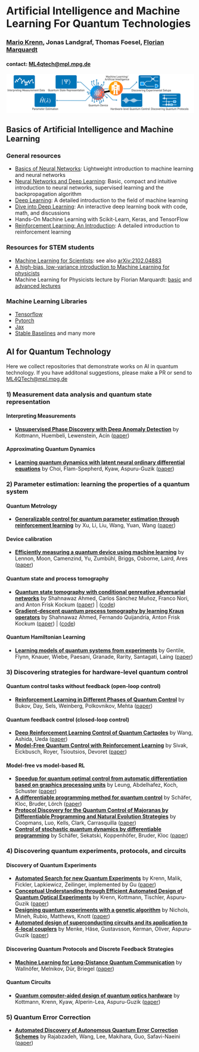 # Artificial Intelligence and Machine Learning For Quantum Technologies
### **[Mario Krenn](https://mpl.mpg.de/research-at-mpl/independent-research-groups/krenn-research-group/), Jonas Landgraf, Thomas Foesel, [Florian Marquardt](https://mpl.mpg.de/divisions/marquardt-division)**

#### contact: ML4qtech@mpl.mpg.de

<p align="center">
   <img src="https://github.com/ML4QTech/Collection/blob/main/overview.png" alt="Overview" width="999px">
</p>

## Basics of Artificial Intelligence and Machine Learning

### General resources
- [Basics of Neural Networks](https://www.dkriesel.com/en/science/neural_networks): Lightweight introduction to machine learning and neural networks
- [Neural Networks and Deep Learning](http://neuralnetworksanddeeplearning.com): Basic, compact and intuitive introduction to neural networks, supervised learning and the backpropagation algorithm
- [Deep Learning](https://www.deeplearningbook.org/): A detailed introduction to the field of machine learning
- [Dive into Deep Learning](https://d2l.ai/): An interactive deep learning book with code, math, and discussions
- Hands-On Machine Learning with Scikit-Learn, Keras, and TensorFlow
- [Reinforcement Learning: An Introduction](http://incompleteideas.net/book/the-book.html): A detailed introduction to reinforcement learning

### Resources for STEM students
- [Machine Learning for Scientists](https://ml-lectures.org): see also [arXiv:2102.04883](https://arxiv.org/abs/2102.04883)
- [A high-bias, low-variance introduction to Machine Learning for physicists](https://arxiv.org/abs/1803.08823)
- Machine Learning for Physicists lecture by Florian Marquardt: [basic](https://machine-learning-for-physicists.org/) and [advanced lectures](https://pad.gwdg.de/2021_AdvancedMachineLearningForScience)

### Machine Learning Libraries

- [Tensorflow](https://www.tensorflow.org/)
- [Pytorch](https://pytorch.org/)
- [Jax](https://github.com/google/jax)
- [Stable Baselines](https://stable-baselines.readthedocs.io)
and many more

## AI for Quantum Technology

Here we collect repositories that demonstrate works on AI in quantum technology. If you have additonal suggestions, please make a PR or send to [ML4QTech@mpl.mpg.de](ML4QTech@mpl.mpg.de)

### 1) Measurement data analysis and quantum state representation
#### Interpreting Measurements

- [**Unsupervised Phase Discovery with Deep Anomaly Detection**](https://github.com/Qottmann/phase-discovery-anomaly-detection) by Kottmann, Huembeli, Lewenstein, Acín ([paper](https://journals.aps.org/prl/abstract/10.1103/PhysRevLett.125.170603))

#### Approximating Quantum Dynamics
- [**Learning quantum dynamics with latent neural ordinary differential equations**](https://github.com/aspuru-guzik-group/QNODE) by Choi, Flam-Spepherd, Kyaw, Aspuru-Guzik ([paper](https://journals.aps.org/pra/abstract/10.1103/PhysRevA.105.042403))

### 2) Parameter estimation: learning the properties of a quantum system
#### Quantum Metrology
- [**Generalizable control for quantum parameter estimation through reinforcement learning**](https://github.com/MilCOS/Quantum_Parameter_Estimation_with_RL) by Xu, Li, Liu, Wang, Yuan, Wang  ([paper](https://www.nature.com/articles/s41534-019-0198-z))
#### Device calibration
- [**Efficiently measuring a quantum device using machine learning**](https://github.com/returnddd/CVAE_for_QE) by Lennon, Moon, Camenzind, Yu, Zumbühl, Briggs, Osborne, Laird, Ares ([paper](https://www.nature.com/articles/s41534-019-0193-4))
#### Quantum state and process tomography
- [**Quantum state tomography with conditional genreative adversarial networks**](https://github.com/quantshah/qst-cgan) by Shahnawaz Ahmed, Carlos Sánchez Muñoz, Franco Nori, and Anton Frisk Kockum ([paper](https://journals.aps.org/prl/abstract/10.1103/PhysRevLett.127.140502)) | ([code](https://github.com/quantshah/qst-cgan))
- [**Gradient-descent quantum process tomography by learning Kraus operators**](https://github.com/quantshah/gd-qpt) by Shahnawaz Ahmed, Fernando Quijandría, Anton Frisk Kockum ([paper](https://arxiv.org/abs/2208.00812)) | ([code](https://github.com/quantshah/gd-qpt))
#### Quantum Hamiltonian Learning
- [**Learning models of quantum systems from experiments**](https://github.com/flynnbr11/QMLA) by Gentile, Flynn, Knauer, Wiebe, Paesani, Granade, Rarity, Santagati, Laing ([paper](https://www.nature.com/articles/s41567-021-01201-7))

### 3) Discovering strategies for hardware-level quantum control

#### Quantum control tasks without feedback (open-loop control)
- [**Reinforcement Learning in Different Phases of Quantum Control**](https://github.com/mgbukov/dynamicQL/tree/master/SA) by Bukov, Day, Sels, Weinberg, Polkovnikov, Mehta ([paper](https://doi.org/https://doi.org/10.1103/PhysRevX.8.031086))

#### Quantum feedback control (closed-loop control)
- [**Deep Reinforcement Learning Control of Quantum Cartpoles**](https://github.com/Z-T-WANG/DeepReinforcementLearningControlOfQuantumCartpoles) by Wang, Ashida, Ueda ([paper](https://journals.aps.org/prl/abstract/10.1103/PhysRevLett.125.100401))
- [**Model-Free Quantum Control with Reinforcement Learning**](https://github.com/v-sivak/quantum-control-rl) by Sivak, Eickbusch, Royer, Tsioutsios, Devoret ([paper](https://doi.org/10.1103/PhysRevX.12.011059))

#### Model-free vs model-based RL
- [**Speedup for quantum optimal control from automatic differentiation based on graphics processing units**](https://github.com/SchusterLab/quantum-optimal-control) by Leung, Abdelhafez, Koch, Schuster ([paper](https://doi.org/10.1103/PhysRevA.95.042318))
- [**A differentiable programming method for quantum control**](https://github.com/frankschae/A-differentiable-programming-method-for-quantum-control) by Schäfer, Kloc, Bruder, Lörch ([paper](https://doi.org/10.1088/2632-2153/ab9802))
- [**Protocol Discovery for the Quantum Control of Majoranas by Differentiable Programming and Natural Evolution Strategies**](https://github.com/LuukCoopmans/Majorana-Game) by Coopmans, Luo, Kells, Clark, Carrasquilla ([paper](https://doi.org/10.1103/PRXQuantum.2.020332))
- [**Control of stochastic quantum dynamics by differentiable programming**](https://github.com/frankschae/Control-of-Stochastic-Quantum-Dynamics-with-Differentiable-Programming) by Schäfer, Sekatski, Koppenhöfer, Bruder, Kloc ([paper](https://doi.org/10.1088/2632-2153/abec22))


### 4) Discovering quantum experiments, protocols, and circuits

#### Discovery of Quantum Experiments
- [**Automated Search for new Quantum Experiments**](https://github.com/XuemeiGu/MelvinPython) by Krenn, Malik, Fickler, Lapkiewicz, Zeilinger, implemented by Gu ([paper](https://journals.aps.org/prl/abstract/10.1103/PhysRevLett.116.090405))
- [**Conceptual Understanding through Efficient Automated Design of Quantum Optical Experiments**](https://github.com/aspuru-guzik-group/Theseus) by Krenn, Kottmann, Tischler, Aspuru-Guzik ([paper](https://journals.aps.org/prx/abstract/10.1103/PhysRevX.11.031044))
- [**Designing quantum experiments with a genetic algorithm**](https://github.com/paulk444/AdaQuantum) by Nichols, Mineh, Rubio, Matthews, Knott ([paper](https://iopscience.iop.org/article/10.1088/2058-9565/ab4d89))
- [**Automated design of superconducting circuits and its application to 4-local couplers**](https://github.com/aspuru-guzik-group/scilla) by Menke, Häse, Gustavsson, Kerman, Oliver, Aspuru-Guzik ([paper](https://www.nature.com/articles/s41534-021-00382-6))

#### Discovering Quantum Protocols and Discrete Feedback Strategies
- [**Machine Learning for Long-Distance Quantum Communication**](https://github.com/qic-ibk/ps_quantum_comm) by Wallnöfer, Melnikov, Dür, Briegel ([paper](https://journals.aps.org/prxquantum/abstract/10.1103/PRXQuantum.1.010301))

#### Quantum Circuits
- [**Quantum computer-aided design of quantum optics hardware**](https://github.com/kottmanj/Photonic) by Kottmann, Krenn, Kyaw, Alperin-Lea, Aspuru-Guzik ([paper](https://iopscience.iop.org/article/10.1088/2058-9565/abfc94/meta))


### 5) Quantum Error Correction
- [**Automated Discovery of Autonomous Quantum Error Correction Schemes**](https://github.com/stanfordLINQS/SQcircuit/) by Rajabzadeh, Wang, Lee, Makihara, Guo, Safavi-Naeini ([paper](https://journals.aps.org/prxquantum/abstract/10.1103/PRXQuantum.3.020302))

